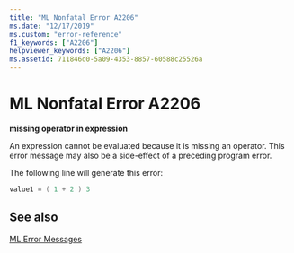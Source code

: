 ```yaml
---
title: "ML Nonfatal Error A2206"
ms.date: "12/17/2019"
ms.custom: "error-reference"
f1_keywords: ["A2206"]
helpviewer_keywords: ["A2206"]
ms.assetid: 711846d0-5a09-4353-8857-60588c25526a
---
```

# ML Nonfatal Error A2206

**missing operator in expression**

An expression cannot be evaluated because it is missing an operator. This error message may also be a side-effect of a preceding program error.

The following line will generate this error:

```asm
value1 = ( 1 + 2 ) 3
```

## See also

[ML Error Messages](../../assembler/masm/ml-error-messages.md)<br/>
